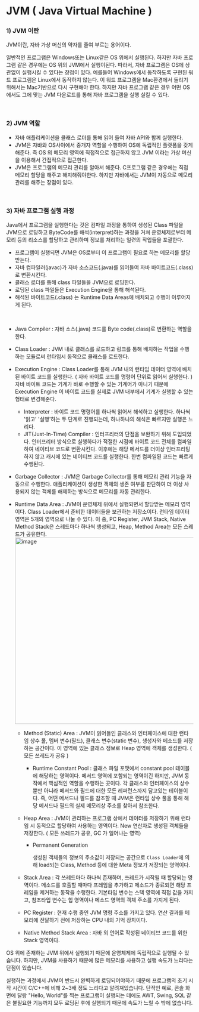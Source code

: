 # JVM ( Java Virtual Machine )

### 1) JVM 이란 

 JVM이란, 자바 가상 머신의 약자를 줄여 부르는 용어이다.

 일반적인 프로그램은 Windows또는 Linux같은 OS 위에서 실행된다. 하지만 자바 프로그램 같은 경우에는 OS 위의 JVM에서 실행이된다. 따라서, 자바 프로그램은 OS에 상관없이 실행시킬 수 있다는 장점이 있다. 예를들어 Windows에서 동작하도록 구현된 워드 프로그램은 Linux에서 동작하지 않는다. 이 워드 프로그램을 Mac환경에서 돌리기 위해서는 Mac기반으로 다시 구현해야 한다. 하지만 자바 프로그램 같은 경우 어떤 OS 에서도 그에 맞는 JVM 다운로드를 통해 자바 프로그램을 실행 실킬 수 있다.

<br>

### 2) JVM 역할

- 자바 애플리케이션을 클래스 로더를 통해 읽어 들여 자바 API와 함께 실행한다.
- JVM은 자바와 OS사이에서 중개자 역할을 수행하여 OS에 독립적인 플랫폼을 갖게 해준다. 즉 OS 의 메모리 영역에 직접적으로 접근하지 않고 JVM 이라는 가상 머신을 이용해서 간접적으로 접근한다.
- JVM은 프로그램의 메모리 관리를 알아서 해준다. C프로그램 같은 경우에는 직접 메모리 할당을 해주고 해지해줘야한다. 하지만 자바에서는 JVM이 자동으로 메모리 관리를 해주는 장점이 있다.

<br>

### 3) 자바 프로그램 실행 과정

 Java에서 프로그램을 실행한다는 것은 컴파일 과정을 통하여 생성된 Class 파일을 JVM으로 로딩하고 ByteCode를 해석(interpret)하는 과정을 거쳐 운영체제로부터 메모리 등의 리소스를 할당하고 관리하며 정보를 처리하는 일련의 작업들을 포괄한다.

- 프로그램이 실행되면 JVM은 OS로부터 이 프로그램이 필요로 하는 메모리를 할당받는다.
- 자바 컴파일러(javac)가 자바 소스코드(.java)를 읽어들여 자바 바이트코드(.class)로 변환시킨다.
- 클래스 로더를 통해 class 파일들을 JVM으로 로딩한다.
- 로딩된 class 파일들은 Execution Engine을 통해 해석된다.
- 해석된 바이트코드(.class) 는 Runtime Data Areas에 배치되고 수행이 이루어지게 된다.

<br>

- Java Compiler : 자바 소스(.java) 코드를 Byte code(.class)로 변환하는 역할을 한다.
- Class Loader : JVM 내로 클래스를 로드하고 링크를 통해 배치하는 작업을 수행하는 모듈로써 런타임시 동적으로 클래스를 로드한다.
- Execution Engine : Class Loader를 통해 JVM 내의 런타임 데이터 영역에 배치된 바이트 코드를 실행한다. ( 자바 바이트 코드를 명령어 단위로 읽어서 실행한다. ) 자바 바이트 코드는 기계가 바로 수행할 수 있는 기계어가 아니기 때문에 Execution Engine 이 바이트 코드를 실제로 JVM 내부에서 기계가 실행할 수 있는 형태로 변경해준다.
  - Interpreter : 바이트 코드 명령어를 하나씩 읽어서 해석하고 실행한다. 하나씩 '읽고' '실행'하는 두 단계로 진행되는데, 하나하나의 해석은 빠르지만 실행은 느리다.
  - JIT(Just-In-Time) Compiler : 인터프리터의 단점을 보완하기 위해 도입되었다. 인터프리터 방식으로 실행하다가 적절한 시점에 바이트 코드 전체를 컴파일하여 네이티브 코드로 변환시킨다. 이후에는 해당 메서드를 더이상 인터프리팅 하지 않고 캐시에 있는 네이티브 코드를 실행한다. 한번 컴파일된 코드는 빠르게 수행된다.
- Garbage Collector : JVM은 Garbage Collector를 통해 메모리 관리 기능을 자동으로 수행한다. 애플리케이션이 생성한 객체의 생존 여부를 판단하여 더 이상 사용되지 않는 객체를 해제하는 방식으로 메모리를 자동 관리한다.
- Runtime Data Area : JVM이 운영체제 위에서 실행되면서 할당받는 메모리 영역이다. Class Loader에서 준비한 데이터들을 보관하는 저장소이다. 런타임 데이터 영역은 5개의 영역으로 나눌 수 있다. 이 중, PC Register, JVM Stack, Native Method Stack은 스레드마다 하나씩 생성되고, Heap, Method Area는 모든 스레드가 공유한다.<img src="https://user-images.githubusercontent.com/59816811/122667065-dec67580-d1eb-11eb-8e49-7d110e556dec.png" alt="image" style="width:500px;" />

  - Method (Static) Area : JVM이 읽어들인 클래스와 인터페이스에 대한 런타임 상수 풀, 멤버 변수(필드), 클래스 변수(static 변수), 생성자와 메소드를 저장하는 공간이다. 이 영역에 있는 클래스 정보로 Heap 영역에 객체를 생성한다. ( 모든 쓰레드가 공유 )
    - Runtime Constant Pool : 클래스 파일 포맷에서 constant pool 테이블에 해당하는 영역이다. 메서드 영역에 포함되는 영역이긴 하지만, JVM 동작에서 핵심적인 역할을 수행하는 곳이다. 각 클래스와 인터페이스의 상수뿐만 아니라 메서드와 필드에 대한 모든 레퍼런스까지 담고있는 테이블이다.
      즉, 어떤 메서드나 필드를 참조할 때 JVM은 런타임 상수 풀을 통해 해당 메서드나 필드의 실제 메모리상 주소를 찾아서 참조한다.
    
  - Heap Area : JVM이 관리하는 프로그램 상에서 데이터를 저장하기 위해 런타임 시 동적으로 할당하여 사용하는 영역이다. New 연산자로 생성된 객체들을 저장한다. ( 모든 쓰레드가 공유, GC 가 일어나는 영역)

    - Permanent Generation

      생성된 객체들의 정보의 주소값이 저장되는 공간으로 `Class Loader`에 의해 load되는 Class, Method 등에 대한 Meta 정보가 저장되는 영역이다.

  - Stack Area : 각 쓰레드마다 하나씩 존재하며, 쓰레드가 시작될 때 할당되는 영역이다. 메소드를 호출할 때마다 프레임을 추가하고 메소드가 종료되면 해당 프레임을 제거하는 동작을 수행한다. 기본타입 변수는 스택 영역에 직접 값을 가지고, 참조타입 변수는 힙 영역이나 메소드 영역의 객체 주소를 가지게 된다.

  - PC Register : 현재 수행 중인 JVM 명령 주소를 가지고 있다. 연산 결과를 메모리에 전달하기 전에 저장하는 CPU 내의 기억 장치이다.

  - Native Method Stack Area : 자바 외 언어로 작성된 네이티브 코드를 위한 Stack 영역이다.

OS 위에 존재하는 JVM 위에서 실행되기 때문에 운영체제에 독립적으로 실행될 수 있습니다. 하지만, JVM을 사용하기 때문에 많은 메모리를 사용하고 실행 속도가 느리다는 단점이 있습니다. 

실행하는 과정에서 JVM이 반드시 완벽하게 로딩되어야하기 때문에 프로그램의 초기 시작 시간이 C/C++에 비해 2~3배 정도 느리다고 알려져있습니다. 단적인 예로, 콘솔 화면에 달랑 "Hello, World"를 찍는 프로그램이 실행되는 데에도 AWT, Swing, SQL 같은 불필요한 기능까지 모두 로딩된 후에 실행되기 때문에 속도가 느릴 수 밖에 없습니다.

<br>

